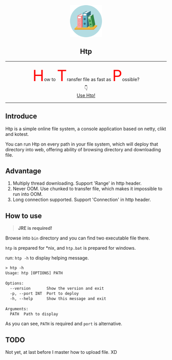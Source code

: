 <p align="center">
  <a href="#">
    <img src="./doc/img/logo.png" alt="Htp Logo" width="100" height="100">
  </a>
</p>

<h2 align="center">Htp</h2>

---

<p align="center">
<font size="20px" color="red">H</font>ow to <font size="20px" color="red">T</font>ransfer file as fast as <font size="20px" color="red">P</font>ossible?<br>
👇<br>
<a href="https://github.com/QAQddbest/Htp">Use Htp!</a>
</p>

---

## Introduce

Htp is a simple online file system, a console application based on netty, clikt and kotest.

You can run Htp on every path in your file system, which will deploy that directory into web, offering  ability of browsing directory and downloading file.

## Advantage

1. Multiply thread downloading. Support 'Range' in http header.
2. Never OOM. Use chunked to transfer file, which makes it impossible to run into OOM.
3. Long connection supported. Support 'Connection' in http header.

## How to use

> **JRE is required!**

Browse into `bin` directory and you can find two executable file there.

`htp` is prepared for \*nix, and `htp.bat` is prepared for windows.

run: `htp -h` to display helping message.

```
> htp -h
Usage: htp [OPTIONS] PATH

Options:
  --version       Show the version and exit
  -p, --port INT  Port to deploy
  -h, --help      Show this message and exit

Arguments:
  PATH  Path to display
```

As you can see, `PATH` is required and `port` is alternative.

## TODO

Not yet, at last before I master how to upload file. XD